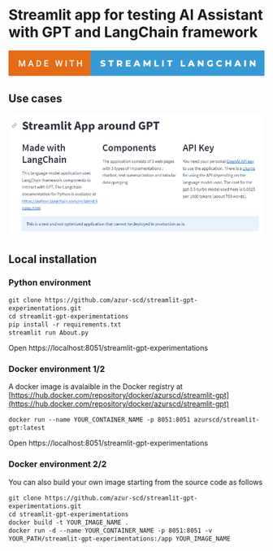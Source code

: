 # Streamlit app for testing AI Assistant with GPT and LangChain framework

![forthebadge](forthebadge.svg)

## Use cases

![homepage](screenshot.png)

## Local installation

### Python environment

```
git clone https://github.com/azur-scd/streamlit-gpt-experimentations.git
cd streamlit-gpt-experimentations
pip install -r requirements.txt
streamlit run About.py
```

Open https://localhost:8051/streamlit-gpt-experimentations

### Docker environment 1/2

A docker image is avalaible in the Docker registry at [https://hub.docker.com/repository/docker/azurscd/streamlit-gpt](https://hub.docker.com/repository/docker/azurscd/streamlit-gpt)

```
docker run --name YOUR_CONTAINER_NAME -p 8051:8051 azurscd/streamlit-gpt:latest
```

Open https://localhost:8051/streamlit-gpt-experimentations

### Docker environment 2/2

You can also build your own image starting from the source code as follows

```
git clone https://github.com/azur-scd/streamlit-gpt-experimentations.git
cd streamlit-gpt-experimentations
docker build -t YOUR_IMAGE_NAME .
docker run -d --name YOUR_CONTAINER_NAME -p 8051:8051 -v YOUR_PATH/streamlit-gpt-experimentations:/app YOUR_IMAGE_NAME
```




